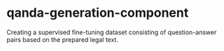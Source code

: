 # qanda-generation-component
Creating a supervised fine-tuning dataset consisting of question-answer pairs based on the prepared legal text.
